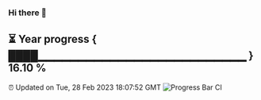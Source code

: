 ### Hi there 👋
⏳ Year progress { ████▁▁▁▁▁▁▁▁▁▁▁▁▁▁▁▁▁▁▁▁▁▁▁▁▁▁ } 16.10 %
---
⏰ Updated on Tue, 28 Feb 2023 18:07:52 GMT
![Progress Bar CI](https://github.com/Moyi321/Moyi321/workflows/Progress%20Bar%20CI/badge.svg)

